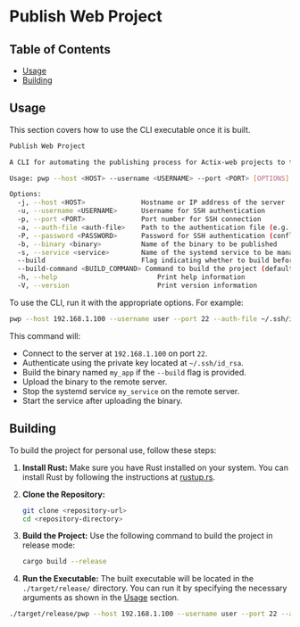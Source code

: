 
# Publish Web Project

## Table of Contents

- [Usage](#usage)
- [Building](#building)

## Usage

This section covers how to use the CLI executable once it is built.

```sh
Publish Web Project

A CLI for automating the publishing process for Actix-web projects to the Mardens Ubuntu server.

Usage: pwp --host <HOST> --username <USERNAME> --port <PORT> [OPTIONS]

Options:
  -j, --host <HOST>              Hostname or IP address of the server
  -u, --username <USERNAME>      Username for SSH authentication
  -p, --port <PORT>              Port number for SSH connection
  -a, --auth-file <auth-file>    Path to the authentication file (e.g., private key)
  -P, --password <PASSWORD>      Password for SSH authentication (conflicts with auth-file)
  -b, --binary <binary>          Name of the binary to be published
  -s, --service <service>        Name of the systemd service to be managed
  --build                        Flag indicating whether to build before publishing
  --build-command <BUILD_COMMAND> Command to build the project (default: "cargo build --release")
  -h, --help                         Print help information
  -V, --version                      Print version information
```

To use the CLI, run it with the appropriate options. For example:

```sh
pwp --host 192.168.1.100 --username user --port 22 --auth-file ~/.ssh/id_rsa --binary my_app --service my_service --build
```

This command will:
- Connect to the server at `192.168.1.100` on port `22`.
- Authenticate using the private key located at `~/.ssh/id_rsa`.
- Build the binary named `my_app` if the `--build` flag is provided.
- Upload the binary to the remote server.
- Stop the systemd service `my_service` on the remote server.
- Start the service after uploading the binary.

## Building

To build the project for personal use, follow these steps:

1. **Install Rust:**
   Make sure you have Rust installed on your system. You can install Rust by following the instructions at [rustup.rs](https://rustup.rs).

2. **Clone the Repository:**
   ```sh
   git clone <repository-url>
   cd <repository-directory>
   ```

3. **Build the Project:**
   Use the following command to build the project in release mode:
   ```sh
   cargo build --release
   ```

4. **Run the Executable:**
   The built executable will be located in the `./target/release/` directory. You can run it by specifying the necessary arguments as shown in the [Usage](#usage) section.

```sh
./target/release/pwp --host 192.168.1.100 --username user --port 22 --auth-file ~/.ssh/id_rsa --binary my_app --service my_service --build
```